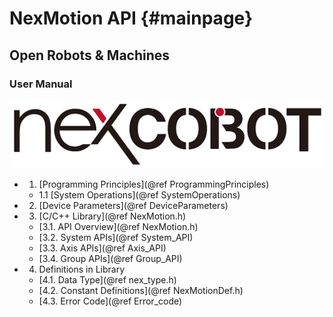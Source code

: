 # NexMotion API {#mainpage}
## Open Robots & Machines

### User Manual

![](images/NexCOBOT_logo.png)

* 1. [Programming Principles](@ref ProgrammingPrinciples)

  - 1.1 [System Operations](@ref SystemOperations)
* 2. [Device Parameters](@ref DeviceParameters)
* 3. [C/C++ Library](@ref NexMotion.h)
    * [3.1. API Overview](@ref NexMotion.h)
    * [3.2. System APIs](@ref System_API)
    * [3.3. Axis APIs](@ref Axis_API)
    * [3.4. Group APIs](@ref Group_API)
* 4. Definitions in Library
    * [4.1. Data Type](@ref nex_type.h)
    * [4.2. Constant Definitions](@ref NexMotionDef.h)
    * [4.3. Error Code](@ref Error_code)

